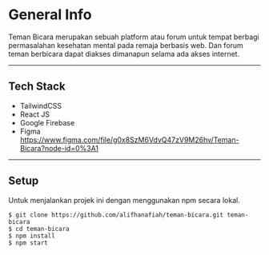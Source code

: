 # General Info

Teman Bicara merupakan sebuah platform atau forum untuk tempat berbagi permasalahan kesehatan mental pada remaja berbasis web. Dan forum teman berbicara dapat diakses dimanapun selama ada akses internet.

---

## Tech Stack

- TailwindCSS
- React JS
- Google Firebase
- Figma https://www.figma.com/file/g0x8SzM6VdvQ47zV9M26hv/Teman-Bicara?node-id=0%3A1
---

## Setup

Untuk menjalankan projek ini dengan menggunakan npm secara lokal.

```
$ git clone https://github.com/alifhanafiah/teman-bicara.git teman-bicara
$ cd teman-bicara
$ npm install
$ npm start
```
